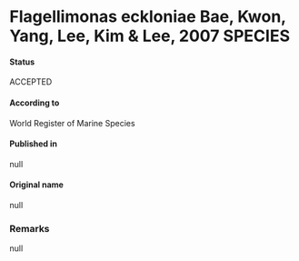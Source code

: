 # Flagellimonas eckloniae Bae, Kwon, Yang, Lee, Kim & Lee, 2007 SPECIES

#### Status
ACCEPTED

#### According to
World Register of Marine Species

#### Published in
null

#### Original name
null

### Remarks
null